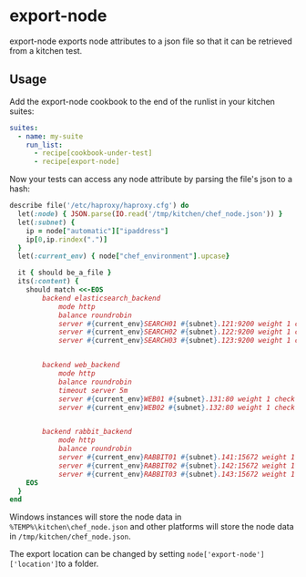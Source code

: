 # export-node

export-node exports node attributes to a json file so that it can be retrieved from a kitchen test.

## Usage

Add the export-node cookbook to the end of the runlist in your kitchen suites:

```yaml
suites:
  - name: my-suite
    run_list:
      - recipe[cookbook-under-test]
      - recipe[export-node]
```

Now your tests can access any node attribute by parsing the file's json to a hash:

```ruby
describe file('/etc/haproxy/haproxy.cfg') do
  let(:node) { JSON.parse(IO.read('/tmp/kitchen/chef_node.json')) }
  let(:subnet) {
    ip = node["automatic"]["ipaddress"]
    ip[0,ip.rindex(".")]
  }
  let(:current_env) { node["chef_environment"].upcase}

  it { should be_a_file }
  its(:content) {
    should match <<-EOS
        backend elasticsearch_backend
            mode http
            balance roundrobin
            server #{current_env}SEARCH01 #{subnet}.121:9200 weight 1 check port 9200
            server #{current_env}SEARCH02 #{subnet}.122:9200 weight 1 check port 9200
            server #{current_env}SEARCH03 #{subnet}.123:9200 weight 1 check port 9200


        backend web_backend
            mode http
            balance roundrobin
            timeout server 5m
            server #{current_env}WEB01 #{subnet}.131:80 weight 1 check port 80
            server #{current_env}WEB02 #{subnet}.132:80 weight 1 check port 80


        backend rabbit_backend
            mode http
            balance roundrobin
            server #{current_env}RABBIT01 #{subnet}.141:15672 weight 1 check port 15672
            server #{current_env}RABBIT02 #{subnet}.142:15672 weight 1 check port 15672
            server #{current_env}RABBIT03 #{subnet}.143:15672 weight 1 check port 15672
    EOS
  }
end
```

Windows instances will store the node data in `%TEMP%\kitchen\chef_node.json` and other platforms will store the node data in `/tmp/kitchen/chef_node.json`. 

The export location can be changed by setting `node['export-node']['location']`to a folder.